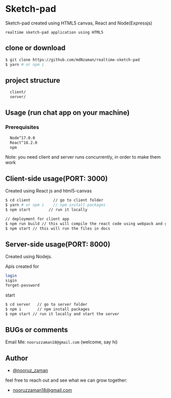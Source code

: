 
# Sketch-pad

Sketch-pad created using HTML5 canvas, React and Node(Expressjs)

`realtime sketch-pad application using HTML5 `





## clone or download
```bash
$ git clone https://github.com/mdNzaman/realtime-sketch-pad
$ yarn # or npm i
```

## project structure

```bash
  client/
  server/
```
## Usage (run chat app on your machine)
### Prerequisites
```bash
  Node^17.0.0
  React^18.2.0
  npm
```
Note: you need client and server runs concurrently, in order to make them work

## Client-side usage(PORT: 3000)
Created using React js and html5-canvas
```bash
$ cd client          // go to client folder
$ yarn # or npm i    // npm install packages
$ npm start        // run it locally 

// deployment for client app
$ npm run build // this will compile the react code using webpack and generate a folder called docs in the root level
$ npm start // this will run the files in docs
```

## Server-side usage(PORT: 8000)
Created using Nodejs.

Apis created for
```bash
login 
sigin
forget-password
````

start
```bash
$ cd server   // go to server folder
$ npm i       // npm install packages
$ npm start // run it locally and start the server

```
## BUGs or comments

Email Me: `nooruzzaman18@gmail.com` (welcome, say hi)


## Author

- [@nooruz_zaman](https://www.github.com/mdNzaman)

 feel free to reach out and see what we can grow together:

- [nooruzzaman18@gmail.com](nooruzzaman18@gmail.com)